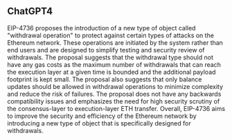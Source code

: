 ## ChatGPT4

EIP-4736 proposes the introduction of a new type of object called "withdrawal operation" to protect against certain types of attacks on the Ethereum network. These operations are initiated by the system rather than end users and are designed to simplify testing and security review of withdrawals. The proposal suggests that the withdrawal type should not have any gas costs as the maximum number of withdrawals that can reach the execution layer at a given time is bounded and the additional payload footprint is kept small. The proposal also suggests that only balance updates should be allowed in withdrawal operations to minimize complexity and reduce the risk of failures. The proposal does not have any backwards compatibility issues and emphasizes the need for high security scrutiny of the consensus-layer to execution-layer ETH transfer. Overall, EIP-4736 aims to improve the security and efficiency of the Ethereum network by introducing a new type of object that is specifically designed for withdrawals.
